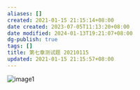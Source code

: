 ```yaml
---
aliases: []
created: 2021-01-15 21:15:14+08:00
date created: 2023-07-05T11:13:20+08:00
date modified: 2024-01-13T19:21:07+08:00
dg-publish: true
tags: []
title: 第七章测试题 20210115
updated: 2021-01-15 21:15:57+08:00
---
```


![image1](/img/user/resources/attachments/image1-49.png)